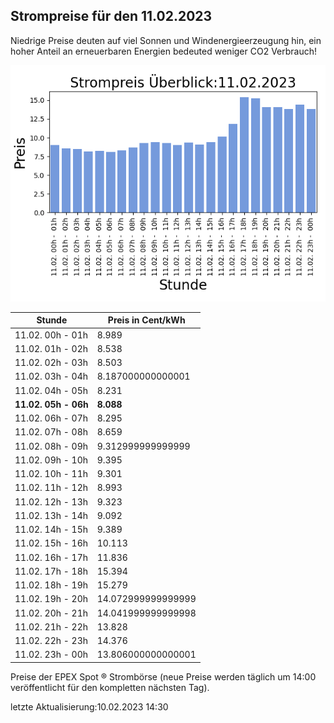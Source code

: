
## Strompreise für den 11.02.2023

Niedrige Preise deuten auf viel Sonnen und Windenergieerzeugung hin, ein hoher Anteil an erneuerbaren Energien bedeuted weniger CO2 Verbrauch!

![Strompreis übersicht](imgs/strompreis_uebersicht.png)

| Stunde | Preis in Cent/kWh |
|---|---|
| 11.02. 00h -  01h | 8.989 | 
| 11.02. 01h -  02h | 8.538 | 
| 11.02. 02h -  03h | 8.503 | 
| 11.02. 03h -  04h | 8.187000000000001 | 
| 11.02. 04h -  05h | 8.231 | 
| **11.02. 05h -  06h** | **8.088** | 
| 11.02. 06h -  07h | 8.295 | 
| 11.02. 07h -  08h | 8.659 | 
| 11.02. 08h -  09h | 9.312999999999999 | 
| 11.02. 09h -  10h | 9.395 | 
| 11.02. 10h -  11h | 9.301 | 
| 11.02. 11h -  12h | 8.993 | 
| 11.02. 12h -  13h | 9.323 | 
| 11.02. 13h -  14h | 9.092 | 
| 11.02. 14h -  15h | 9.389 | 
| 11.02. 15h -  16h | 10.113 | 
| 11.02. 16h -  17h | 11.836 | 
| 11.02. 17h -  18h | 15.394 | 
| 11.02. 18h -  19h | 15.279 | 
| 11.02. 19h -  20h | 14.072999999999999 | 
| 11.02. 20h -  21h | 14.041999999999998 | 
| 11.02. 21h -  22h | 13.828 | 
| 11.02. 22h -  23h | 14.376 | 
| 11.02. 23h -  00h | 13.806000000000001 | 

Preise der EPEX Spot ® Strombörse (neue Preise werden täglich um 14:00 veröffentlicht für den kompletten nächsten Tag).

letzte Aktualisierung:10.02.2023 14:30